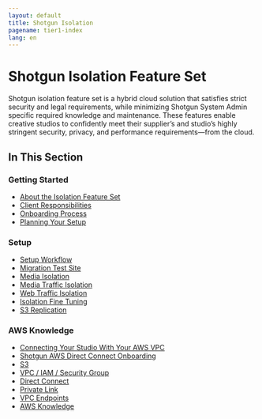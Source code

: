 ```yaml
---
layout: default
title: Shotgun Isolation
pagename: tier1-index
lang: en
---
```


# Shotgun Isolation Feature Set
Shotgun isolation feature set is a hybrid cloud solution that satisfies strict security and legal requirements, while minimizing Shotgun System Admin specific required knowledge and maintenance. These features enable creative studios to confidently meet their supplier’s and studio’s highly stringent security, privacy, and performance requirements—from the cloud.

## In This Section

### Getting Started
<!-- When updating this, also update getting_started/getting_started.md -->
* [About the Isolation Feature Set](./about.md)
* [Client Responsibilities](./responsibilities.md)
* [Onboarding Process](./onboarding.md)
* [Planning Your Setup](./planning.md)


### Setup
<!-- When updating this, also update setup/setup.md -->
* [Setup Workflow](./workflow.md)
* [Migration Test Site](./shotgun_poc_site.md)
* [Media Isolation](./s3_bucket.md)
* [Media Traffic Isolation](./media_segregation.md)
* [Web Traffic Isolation](./traffic_segregation.md)
* [Isolation Fine Tuning](./tuning.md)
* [S3 Replication](./s3_replication.md)

### AWS Knowledge
<!-- When updating this, also update knowledge/knowledge.md -->
* [Connecting Your Studio With Your AWS VPC](./connecting.md)
* [Shotgun AWS Direct Connect Onboarding](./direct_connect_onboarding.md)
* [S3](./s3.md)
* [VPC / IAM / Security Group](./vpc_iam_sec.md)
* [Direct Connect](./direct_connect.md)
* [Private Link](./private_link.md)
* [VPC Endpoints](./vpc_endpoints.md)
* [AWS Knowledge](./aws.md)
